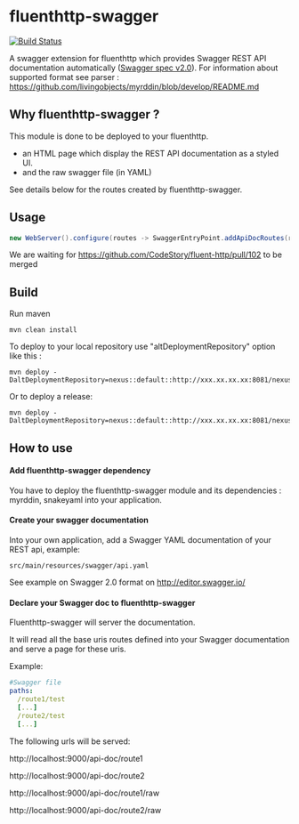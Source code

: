 fluenthttp-swagger
==============
[![Build Status](https://api.travis-ci.org/livingobjects/fluenthttp-swagger.png)](https://travis-ci.org/livingobjects/fluenthttp-swagger)

A swagger extension for fluenthttp which provides Swagger REST API documentation automatically (<a href="https://github.com/swagger-api/swagger-spec/blob/master/versions/2.0.md">Swagger spec v2.0</a>).
For information about supported format see parser : https://github.com/livingobjects/myrddin/blob/develop/README.md

## Why fluenthttp-swagger ?

This module is done to be deployed to your fluenthttp.
- an HTML page which display the REST API documentation as a styled UI.
- and the raw swagger file (in YAML)

See details below for the routes created by fluenthttp-swagger.

## Usage

```java
new WebServer().configure(routes -> SwaggerEntryPoint.addApiDocRoutes(routes, swaggerFiles))
```

We are waiting for https://github.com/CodeStory/fluent-http/pull/102 to be merged

## Build

Run maven

```shell
mvn clean install
```

To deploy to your local repository use "altDeploymentRepository" option like this :

```shell
mvn deploy -DaltDeploymentRepository=nexus::default::http://xxx.xx.xx.xx:8081/nexus/content/repositories/snapshots
```

Or to deploy a release:

```shell
mvn deploy -DaltDeploymentRepository=nexus::default::http://xxx.xx.xx.xx:8081/nexus/content/repositories/releases
```

## How to use

#### Add fluenthttp-swagger dependency

You have to deploy the fluenthttp-swagger module and its dependencies : myrddin, snakeyaml into your application.
 
#### Create your swagger documentation

Into your own application, add a Swagger YAML documentation of your REST api, example:
```
src/main/resources/swagger/api.yaml
```

See example on Swagger 2.0 format on http://editor.swagger.io/

#### Declare your Swagger doc to fluenthttp-swagger

Fluenthttp-swagger will server the documentation.

It will read all the base uris routes defined into your Swagger documentation and serve a page for these uris.

Example:

```yaml
#Swagger file
paths:
  /route1/test
  [...]
  /route2/test
  [...]
```

The following urls will be served:

 http://localhost:9000/api-doc/route1

 http://localhost:9000/api-doc/route2

 http://localhost:9000/api-doc/route1/raw

 http://localhost:9000/api-doc/route2/raw


